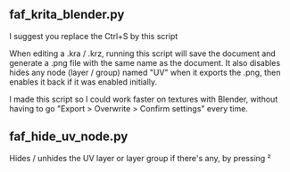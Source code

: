 ## faf_krita_blender.py
I suggest you replace the Ctrl+S by this script

When editing a .kra / .krz, running this script will save the document and generate a .png file with the same name as the document.
It also disables hides any node (layer / group) named "UV" when it exports the .png, then enables it back if it was enabled initially.

I made this script so I could work faster on textures with Blender, without having to go "Export > Overwrite > Confirm settings" every time.

## faf_hide_uv_node.py
Hides / unhides the UV layer or layer group if there's any, by pressing ²
